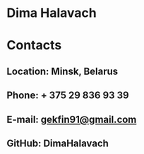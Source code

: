 # **Dima Halavach**
# **Contacts**
## **Location:** Minsk, Belarus
## **Phone:** + 375 29 836 93 39
## **E-mail:** gekfin91@gmail.com
## **GitHub:** DimaHalavach
